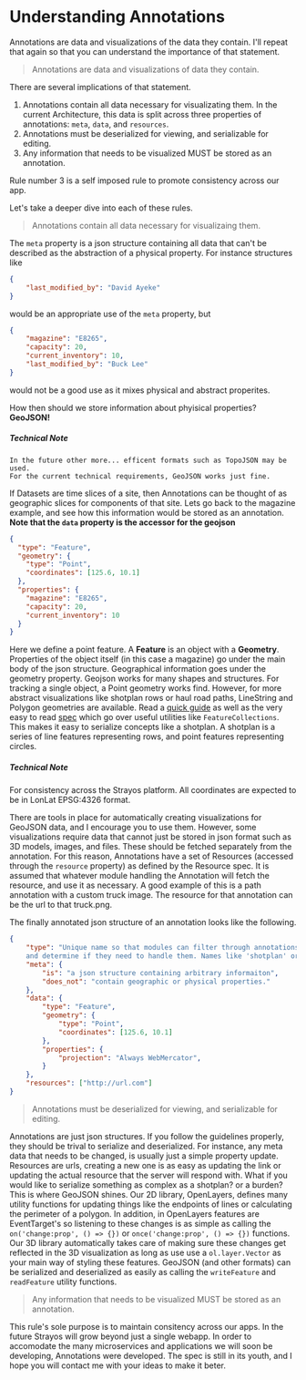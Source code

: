 # Understanding Annotations

Annotations are data and visualizations of the data they contain. I'll repeat that again so that you can understand the importance of that statement. 
> Annotations are data and visualizations of data they contain.

There are several implications of that statement.

1. Annotations contain all data necessary for visualizating them. 
In the current Architecture, this data is split across three properties of 
annotations: `meta`, `data`, and `resources`.
2. Annotations must be deserialized for viewing, and serializable for editing.
3. Any information that needs to be visualized MUST be stored as an annotation. 

Rule number 3 is a self imposed rule to promote consistency across our app.

Let's take a deeper dive into each of these rules.

> Annotations contain all data necessary for visualizaing them. 

The `meta` property is a json structure containing all data that can't be described as the abstraction of a physical property. For instance structures like
```json
{
    "last_modified_by": "David Ayeke"
}
```
would be an appropriate use of the `meta` property, but
```json
{
    "magazine": "E8265",
    "capacity": 20,
    "current_inventory": 10,
    "last_modified_by": "Buck Lee"
}
```
would not be a good use as it mixes physical and abstract properites.

How then should we store information about phyisical properties?
**GeoJSON!**

##### Technical Note
```
In the future other more... efficent formats such as TopoJSON may be used.
For the current technical requirements, GeoJSON works just fine.
```

If Datasets are time slices of a site, then Annotations can be thought of as geographic slices for components of that site. Lets go back to the magazine example, and see how this information would be stored as an annotation. **Note that the `data` property is the accessor for the geojson**
```json
{
  "type": "Feature",
  "geometry": {
    "type": "Point",
    "coordinates": [125.6, 10.1]
  },
  "properties": {
    "magazine": "E8265",
    "capacity": 20,
    "current_inventory": 10
  }
}
```
Here we define a point feature. A **Feature** is an object with a **Geometry**. Properties of the object itself (in this case a magazine) go under the main body of the json structure. Geographical information goes under the geometry property. Geojson works for many shapes and structures. For tracking a single object, a Point geometry works find. However, for more abstract visualizations like shotplan rows or haul road paths, LineString and Polygon geometries are available. Read a [quick guide](https://macwright.org/2015/03/23/geojson-second-bite) as well as the very easy to read [spec](https://tools.ietf.org/html/rfc7946) which go over useful utilities like `FeatureCollections`. This makes it easy to serialize concepts like a shotplan. A shotplan is a series of line features representing rows, and point features representing circles. 

##### Technical Note
For consistency across the Strayos platform. All coordinates are expected to be in LonLat EPSG:4326 format.


There are tools in place for automatically creating visualizations for GeoJSON data, and I encourage you to use them. However, some visualizations require data that cannot just be stored in json format such as 3D models, images, and files. These should be fetched separately from the annotation. For this reason, Annotations have a set of Resources (accessed through the `resource` property) as defined by the Resource spec. It is assumed that whatever module handling the Annotation will fetch the resource, and use it as necessary. A good example of this is a path annotation with a custom truck image. The resource for that annotation can be the url to that truck.png.

The finally annotated json structure of an annotation looks like the following. 

```json
{
    "type": "Unique name so that modules can filter through annotations 
    and determine if they need to handle them. Names like 'shotplan' or 'stereoscope' work.",
    "meta": {
        "is": "a json structure containing arbitrary informaiton",
        "does_not": "contain geographic or physical properties."
    },
    "data": {
        "type": "Feature",
        "geometry": {
            "type": "Point",
            "coordinates": [125.6, 10.1]
        },
        "properties": {
            "projection": "Always WebMercator",
        }
    },
    "resources": ["http://url.com"]
}
```

> Annotations must be deserialized for viewing, and serializable for editing.

Annotations are just json structures. If you follow the guidelines properly, they should be trival to serialize and deserialized. For instance, any meta data that needs to be changed, is usually just a simple property update. Resources are urls, creating a new one is as easy as updating the link or updating the actual resource that the server will respond with. What if you would like to serialize something as complex as a shotplan? or a burden? This is where GeoJSON shines. Our 2D library, OpenLayers, defines many utility functions for updating things like the endpoints of lines or calculating the perimeter of a polygon. In addition, in OpenLayers features are EventTarget's so listening to these changes is as simple as calling the `on('change:prop', () => {})` or `once('change:prop', () => {})` functions. Our 3D library automatically takes care of making sure these changes get reflected in the 3D visualization as long as use use a `ol.layer.Vector` as your main way of styling these features. GeoJSON (and other formats) can be serialized and deserialized as easily as calling the `writeFeature` and `readFeature` utility functions. 

> Any information that needs to be visualized MUST be stored as an annotation.

This rule's sole purpose is to maintain consitency across our apps. In the future Strayos will grow beyond just a single webapp. In order to accomodate the many microservices and applications we will soon be developing, Annotations were developed. The spec is still in its youth, and I hope you will contact me with your ideas to make it beter.
